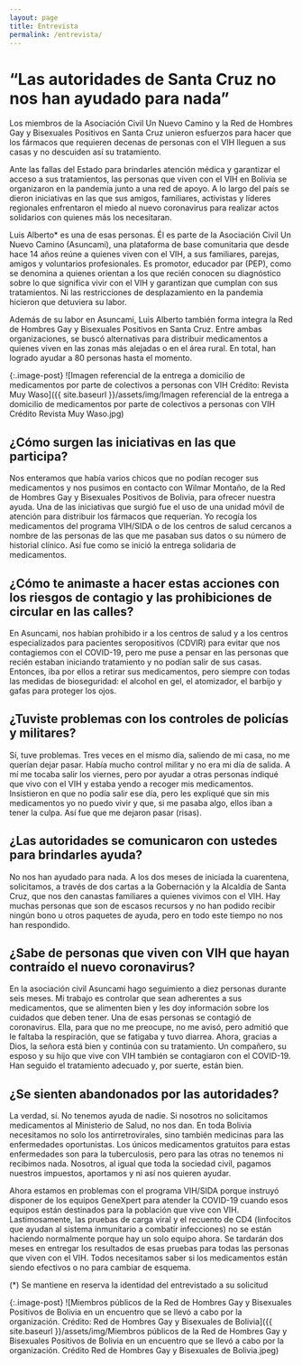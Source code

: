 ```yaml
---
layout: page
title: Entrevista
permalink: /entrevista/
---
```


# “Las autoridades de Santa Cruz no nos han ayudado para nada”

Los miembros de la Asociación Civil Un Nuevo Camino y la Red de Hombres Gay y Bisexuales Positivos en Santa Cruz unieron esfuerzos para hacer que los fármacos que requieren decenas de personas con el VIH lleguen a sus casas y no descuiden así su tratamiento.  

Ante las fallas del Estado para brindarles atención médica y garantizar el acceso a sus tratamientos, las personas que viven con el VIH en Bolivia se organizaron en la pandemia junto a una red de apoyo. A lo largo del país se dieron iniciativas en las que sus amigos, familiares, activistas y líderes regionales enfrentaron el miedo al nuevo coronavirus para realizar actos solidarios con quienes más los necesitaran.

Luis Alberto* es una de esas personas. Él es parte de la Asociación Civil Un Nuevo Camino (Asuncami), una plataforma de base comunitaria que desde hace 14 años reúne a quienes viven con el VIH, a sus familiares, parejas, amigos y voluntarios profesionales. Es promotor, educador par (PEP), como se denomina a quienes orientan a los que recién conocen su diagnóstico sobre lo que significa vivir con el VIH y garantizan que cumplan con sus tratamientos. Ni las restricciones de desplazamiento en la pandemia hicieron que detuviera su labor. 

Además de su labor en Asuncami, Luis Alberto también forma integra la Red de Hombres Gay y Bisexuales Positivos en Santa Cruz. Entre ambas organizaciones, se buscó alternativas para distribuir medicamentos a quienes viven en las zonas más alejadas o en el área rural.  En total, han logrado ayudar a  80 personas hasta el momento. 

{:.image-post}
![Imagen referencial de la entrega a domicilio de medicamentos por parte de colectivos a personas con VIH Crédito: Revista Muy Waso]({{ site.baseurl }}/assets/img/Imagen referencial de la entrega a domicilio de medicamentos por parte de colectivos a personas con VIH Crédito Revista Muy Waso.jpg)

## ¿Cómo surgen las iniciativas en las que participa?
Nos enteramos que había varios chicos que no podían recoger sus medicamentos y nos pusimos en contacto con Wilmar Montaño, de la Red de Hombres Gay y Bisexuales Positivos de Bolivia, para ofrecer nuestra ayuda. Una de las iniciativas que surgió fue el uso de una unidad móvil de atención para distribuir los fármacos que requerían. Yo recogía los medicamentos del programa VIH/SIDA o de los centros de salud cercanos a nombre de las personas de las que me pasaban sus datos o su número de historial clínico. Así fue como se inició la entrega solidaria de medicamentos.

## ¿Cómo te animaste a hacer estas acciones con los riesgos de contagio y las prohibiciones de circular en las calles?
En Asuncami, nos habían prohibido ir a los centros de salud y a los centros especializados para pacientes seropositivos (CDVIR) para evitar que nos contagiemos con el COVID-19, pero me puse a pensar en las personas que recién estaban iniciando tratamiento y no podían salir de sus casas.  Entonces, iba por ellos a retirar sus medicamentos, pero siempre con todas las medidas de bioseguridad: el alcohol en gel, el atomizador, el barbijo y gafas para proteger los ojos. 

## ¿Tuviste problemas con los controles de policías y militares?

Sí, tuve problemas. Tres veces en el mismo día, saliendo de mi casa, no me querían dejar pasar. Había mucho control militar y no era mi día de salida. A mí me tocaba salir los viernes, pero por ayudar a otras personas indiqué que vivo con el VIH y estaba yendo a recoger mis medicamentos. Insistieron en que no podía salir ese día, pero les expliqué que sin mis medicamentos yo no puedo vivir y que, si me pasaba algo, ellos iban a tener la culpa. Así fue que me dejaron pasar (risas). 

## ¿Las autoridades se comunicaron con ustedes para brindarles ayuda?

No nos han ayudado para nada. A los dos meses de iniciada la cuarentena, solicitamos, a través de dos cartas a la Gobernación y la Alcaldía de Santa Cruz, que nos den canastas familiares a quienes vivimos con el VIH. Hay muchas personas que son de escasos recursos y no han podido recibir ningún bono u otros paquetes de ayuda, pero en todo este tiempo no nos han respondido. 

## ¿Sabe de personas que viven con VIH que hayan contraído el nuevo coronavirus?

En la asociación civil Asuncami hago seguimiento a diez personas durante seis meses. Mi trabajo es controlar que sean adherentes a sus medicamentos, que se alimenten bien y les doy información sobre los cuidados que deben tener. Una de esas personas se contagió de coronavirus. Ella, para que no me preocupe, no me avisó, pero admitió que le faltaba la respiración, que se fatigaba y tuvo diarrea. Ahora, gracias a Dios, la señora está bien y continúa con su tratamiento. Un compañero, su esposo y su hijo que vive con VIH también se contagiaron con el COVID-19. Han seguido el tratamiento adecuado y, por suerte, están bien. 

## ¿Se sienten abandonados por las autoridades?

La verdad, sí. No tenemos ayuda de nadie. Si nosotros no solicitamos medicamentos al Ministerio de Salud, no nos dan. En toda Bolivia necesitamos no solo los antirretrovirales, sino también medicinas para las enfermedades oportunistas. Los únicos medicamentos gratuitos para estas enfermedades son para la tuberculosis, pero para las otras no tenemos ni recibimos nada. Nosotros, al igual que toda la sociedad civil, pagamos nuestros impuestos, aportamos y ni así nos quieren ayudar. 

Ahora estamos en problemas con el programa VIH/SIDA porque instruyó disponer de los equipos GeneXpert para atender la COVID-19 cuando esos equipos están destinados para la población que vive con VIH. Lastimosamente, las pruebas de carga viral y el recuento de CD4 (linfocitos que ayudan al sistema inmunitario a combatir infecciones) no se están haciendo normalmente porque hay un solo equipo ahora. Se tardarán dos meses en entregar los resultados de esas pruebas para todas las personas que viven con el VIH. Todos necesitamos saber si los medicamentos están siendo efectivos o no para cambiar de esquema.

(*) Se mantiene en reserva la identidad del entrevistado a su solicitud

{:.image-post}
![Miembros públicos de la Red de Hombres Gay y Bisexuales Positivos de Bolivia en un encuentro que se llevó a cabo por la organización. Crédito: Red de Hombres Gay y Bisexuales de Bolivia]({{ site.baseurl }}/assets/img/Miembros públicos de la Red de Hombres Gay y Bisexuales Positivos de Bolivia en un encuentro que se llevó a cabo por la organización. Crédito Red de Hombres Gay y Bisexuales de Bolivia.jpeg)
